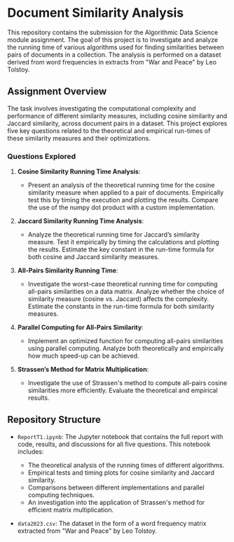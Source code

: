 # Document Similarity Analysis

This repository contains the submission for the Algorithmic Data Science module assignment. The goal of this project is to investigate and analyze the running time of various algorithms used for finding similarities between pairs of documents in a collection. The analysis is performed on a dataset derived from word frequencies in extracts from "War and Peace" by Leo Tolstoy.

## Assignment Overview

The task involves investigating the computational complexity and performance of different similarity measures, including cosine similarity and Jaccard similarity, across document pairs in a dataset. This project explores five key questions related to the theoretical and empirical run-times of these similarity measures and their optimizations.

### Questions Explored

1. **Cosine Similarity Running Time Analysis**: 
   - Present an analysis of the theoretical running time for the cosine similarity measure when applied to a pair of documents. Empirically test this by timing the execution and plotting the results. Compare the use of the numpy dot product with a custom implementation.
   
2. **Jaccard Similarity Running Time Analysis**: 
   - Analyze the theoretical running time for Jaccard’s similarity measure. Test it empirically by timing the calculations and plotting the results. Estimate the key constant in the run-time formula for both cosine and Jaccard similarity measures.
   
3. **All-Pairs Similarity Running Time**: 
   - Investigate the worst-case theoretical running time for computing all-pairs similarities on a data matrix. Analyze whether the choice of similarity measure (cosine vs. Jaccard) affects the complexity. Estimate the constants in the run-time formula for both similarity measures.
   
4. **Parallel Computing for All-Pairs Similarity**: 
   - Implement an optimized function for computing all-pairs similarities using parallel computing. Analyze both theoretically and empirically how much speed-up can be achieved.
   
5. **Strassen’s Method for Matrix Multiplication**: 
   - Investigate the use of Strassen's method to compute all-pairs cosine similarities more efficiently. Evaluate the theoretical and empirical results.

## Repository Structure

- `ReportT1.ipynb`: The Jupyter notebook that contains the full report with code, results, and discussions for all five questions. This notebook includes:
  - The theoretical analysis of the running times of different algorithms.
  - Empirical tests and timing plots for cosine similarity and Jaccard similarity.
  - Comparisons between different implementations and parallel computing techniques.
  - An investigation into the application of Strassen's method for efficient matrix multiplication.

- `data2023.csv`: The dataset in the form of a word frequency matrix extracted from "War and Peace" by Leo Tolstoy.
